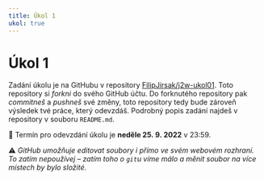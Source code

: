 ```yaml
---
title: Úkol 1
ukol: true
---
```

# Úkol 1
Zadání úkolu je na GitHubu v repository [FilipJirsak/j2w-ukol01](https://github.com/FilipJirsak/j2w-ukol01).
Toto repository si _forkni_ do svého GitHub účtu.
Do forknutého repository pak _commitneš_ a _pushneš_ své změny, toto repository tedy bude zároveň výsledek tvé práce, který odevzdáš.
Podrobný popis zadání najdeš v repository v souboru `README.md`.

📆 Termín pro odevzdání úkolu je **neděle 25. 9. 2022** v 23:59.

⚠ _GitHub umožňuje editovat soubory i přímo ve svém webovém rozhraní. To zatím nepoužívej – zatím toho o `git`u víme málo a měnit soubor na více místech by bylo složité._
